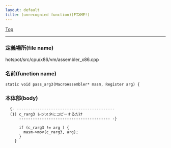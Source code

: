 ```yaml
---
layout: default
title: (unrecognied function)(FIXME!)
---
```

[Top](../index.html)

--- 
### 定義場所(file name)
hotspot/src/cpu/x86/vm/assembler_x86.cpp

### 名前(function name)
```
static void pass_arg3(MacroAssembler* masm, Register arg) {
```

### 本体部(body)
```
  {- -------------------------------------------
  (1) c_rarg3 レジスタにコピーするだけ
      ---------------------------------------- -}

	  if (c_rarg3 != arg ) {
	    masm->mov(c_rarg3, arg);
	  }
	}
	
```


